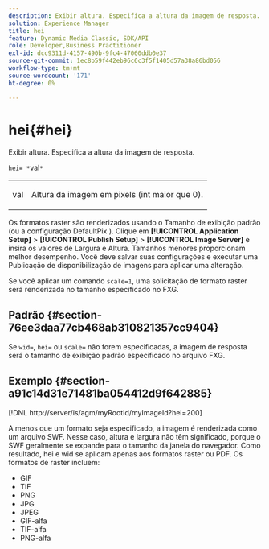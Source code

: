 ```yaml
---
description: Exibir altura. Especifica a altura da imagem de resposta.
solution: Experience Manager
title: hei
feature: Dynamic Media Classic, SDK/API
role: Developer,Business Practitioner
exl-id: dcc9311d-4157-490b-9fc4-47060ddb0e37
source-git-commit: 1ec8b59f442eb96c6c3f5f1405d57a38a86bd056
workflow-type: tm+mt
source-wordcount: '171'
ht-degree: 0%

---
```


# hei{#hei}

Exibir altura. Especifica a altura da imagem de resposta.

`hei= *`val`*`

<table id="simpletable_627E67D201744588815325F3C55F76A5"> 
 <tr class="strow"> 
  <td class="stentry"> <p><span class="codeph"> <span class="varname"> val</span></span> </p> </td> 
  <td class="stentry"> <p>Altura da imagem em pixels (int maior que 0). </p></td> 
 </tr> 
</table>

Os formatos raster são renderizados usando o Tamanho de exibição padrão (ou a configuração DefaultPix ). Clique em **[!UICONTROL Application Setup]** > **[!UICONTROL Publish Setup]** > **[!UICONTROL Image Server]** e insira os valores de Largura e Altura. Tamanhos menores proporcionam melhor desempenho. Você deve salvar suas configurações e executar uma Publicação de disponibilização de imagens para aplicar uma alteração.

Se você aplicar um comando `scale=1`, uma solicitação de formato raster será renderizada no tamanho especificado no FXG.

## Padrão {#section-76ee3daa77cb468ab310821357cc9404}

Se `wid=`, `hei=` ou `scale=` não forem especificadas, a imagem de resposta será o tamanho de exibição padrão especificado no arquivo FXG.

## Exemplo {#section-a91c14d31e71481ba054412d9f642885}

[!DNL http://server/is/agm/myRootId/myImageId?hei=200]

A menos que um formato seja especificado, a imagem é renderizada como um arquivo SWF. Nesse caso, altura e largura não têm significado, porque o SWF geralmente se expande para o tamanho da janela do navegador. Como resultado, hei e wid se aplicam apenas aos formatos raster ou PDF. Os formatos de raster incluem:

* GIF
* TIF
* PNG
* JPG
* JPEG
* GIF-alfa
* TIF-alfa
* PNG-alfa
